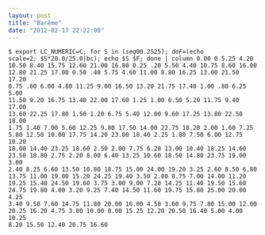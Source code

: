 ```yaml
---
layout: post
title: "Barême"
date: "2012-02-17 22:22:00"
---
```

<code><pre>$ export LC_NUMERIC=C; for S in $(seq 0 0.25 25); 
do F=$(echo scale=2\; $S*20.0/25.0|bc); echo $S $F; done | column 
0.00 0  5.25 4.20 10.50 8.40 15.75 12.60 21.00 16.80
0.25 .20 5.50 4.40 10.75 8.60 16.00 12.80 21.25 17.00
0.50 .40 5.75 4.60 11.00 8.80 16.25 13.00 21.50 17.20
0.75 .60 6.00 4.80 11.25 9.00 16.50 13.20 21.75 17.40
1.00 .80 6.25 5.00 11.50 9.20 16.75 13.40 22.00 17.60
1.25 1.00 6.50 5.20 11.75 9.40 17.00 13.60 22.25 17.80
1.50 1.20 6.75 5.40 12.00 9.60 17.25 13.80 22.50 18.00
1.75 1.40 7.00 5.60 12.25 9.80 17.50 14.00 22.75 18.20
2.00 1.60 7.25 5.80 12.50 10.00 17.75 14.20 23.00 18.40
2.25 1.80 7.50 6.00 12.75 10.20 18.00 14.40 23.25 18.60
2.50 2.00 7.75 6.20 13.00 10.40 18.25 14.60 23.50 18.80
2.75 2.20 8.00 6.40 13.25 10.60 18.50 14.80 23.75 19.00
3.00 2.40 8.25 6.60 13.50 10.80 18.75 15.00 24.00 19.20
3.25 2.60 8.50 6.80 13.75 11.00 19.00 15.20 24.25 19.40
3.50 2.80 8.75 7.00 14.00 11.20 19.25 15.40 24.50 19.60
3.75 3.00 9.00 7.20 14.25 11.40 19.50 15.60 24.75 19.80
4.00 3.20 9.25 7.40 14.50 11.60 19.75 15.80 25.00 20.00
4.25 3.40 9.50 7.60 14.75 11.80 20.00 16.00
4.50 3.60 9.75 7.80 15.00 12.00 20.25 16.20
4.75 3.80 10.00 8.00 15.25 12.20 20.50 16.40
5.00 4.00 10.25 8.20 15.50 12.40 20.75 16.60
</pre></code>

